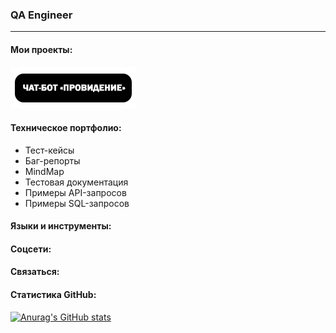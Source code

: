 ### QA Engineer
***

#### Мои проекты:
[![Чат-бот «Провидение»](https://raw.githubusercontent.com/KochanovAndrey/kochanovandrey/main/chatbotprovidenie.png)](https://google.com/)

#### Техническое портфолио:
* Тест-кейсы
* Баг-репорты
* MindMap
* Тестовая документация
* Примеры API-запросов
* Примеры SQL-запросов

#### Языки и инструменты:

#### Соцсети:

#### Связаться:

#### Статистика GitHub:

[![Anurag's GitHub stats](https://github-readme-stats.vercel.app/api?username=KochanovAndrey)](https://github.com/KochanovAndrey/)
